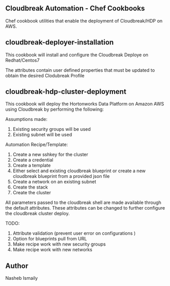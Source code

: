 ## Cloudbreak Automation - Chef Cookbooks

Chef cookbook utilities that enable the deployment of Cloudbreak/HDP on AWS.  

## cloudbreak-deployer-installation

This cookbook will install and configure the Cloudbreak Deploye on Redhat/Centos7  

The attributes contain user defined properties that must be updated to obtain the desired Clodubreak Profile

## cloudbreak-hdp-cluster-deployment  

This cookbook will deploy the Hortonworks Data Platform on Amazon AWS using Cloudbreak by performing the following:  

Assumptions made:  
1. Existing security groups will be used  
2. Existing subnet will be used  

Automation Recipe/Template:  
1. Create a new sshkey for the cluster  
2. Create a credential  
3. Create a template  
4. Either select and existing cloudbreak blueprint or create a new cloudbreak blueprint from a provided json file  
5. Create a network on an existing subnet  
6. Create the stack  
7. Create the cluster  

All parameters passed to the cloudbreak shell are made available through the default attributes. These attributes can be changed to further configure the cloudbreak cluster deploy.  

TODO:  
1. Attribute validation (prevent user error on configurations )  
2. Option for blueprints pull from URL  
3. Make recipe work with new security groups  
4. Make recipe work with new networks  

## Author
Nasheb Ismaily



